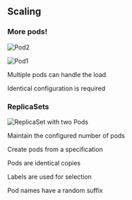 ## Scaling

### More pods!

![Pod2](images/kubernetes-icons/resources/unlabeled/pod.svg) <!-- .element: style="float: right; padding-left: 1em; padding-right: 1.4em; width: 5%;" -->

![Pod1](images/kubernetes-icons/resources/unlabeled/pod.svg) <!-- .element: style="float: right; padding-left: 1em; width: 5%;" -->

Multiple pods can handle the load

Identical configuration is required

### ReplicaSets

![ReplicaSet with two Pods](120_kubernetes/07_scale/replicaset.drawio.svg) <!-- .element: style="float: right; width: 25%;" -->

Maintain the configured number of pods

Create pods from a specification

Pods are identical copies

Labels are used for selection

Pod names have a random suffix
